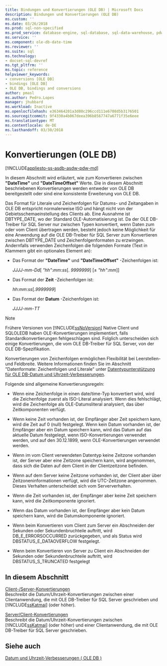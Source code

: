 ```yaml
---
title: Bindungen und Konvertierungen (OLE DB) | Microsoft Docs
description: Bindungen und Konvertierungen (OLE DB)
ms.custom: ''
ms.date: 03/26/2018
ms.prod: sql-non-specified
ms.prod_service: database-engine, sql-database, sql-data-warehouse, pdw
ms.service: ''
ms.component: ole-db-date-time
ms.reviewer: ''
ms.suite: sql
ms.technology:
- docset-sql-devref
ms.tgt_pltfrm: ''
ms.topic: reference
helpviewer_keywords:
- conversions [OLE DB]
- bindings [OLE DB]
- OLE DB, bindings and conversions
author: pmasl
ms.author: Pedro.Lopes
manager: jhubbard
ms.workload: Inactive
ms.openlocfilehash: e363464201a3d80c296ccd111e6708d5b3176501
ms.sourcegitcommit: 9f4330a4b067deea396b8567747a6771f35e6eee
ms.translationtype: MT
ms.contentlocale: de-DE
ms.lasthandoff: 03/30/2018
---
```

# <a name="conversions-ole-db"></a>Konvertierungen (OLE DB)
[!INCLUDE[appliesto-ss-asdb-asdw-pdw-md](../../../includes/appliesto-ss-asdb-asdw-pdw-md.md)]

  In diesem Abschnitt wird erläutert, wie zum Konvertieren zwischen **"DateTime"** und **"DateTimeOffset"** Werte. Die in diesem Abschnitt beschriebenen Konvertierungen werden entweder von OLE DB bereitgestellt oder sind eine konsistente Erweiterung von OLE DB.  
  
 Das Format für Literale und Zeichenfolgen für Datums- und Zeitangaben in OLE DB entspricht normalerweise ISO und hängt nicht von der Gebietsschemaeinstellung des Clients ab. Eine Ausnahme ist DBTYPE_DATE, wo der Standard OLE-Automatisierung ist. Da der OLE DB-Treiber für SQL Server nur zwischen Typen konvertiert, wenn Daten zum oder vom Client übertragen werden, besteht jedoch keine Möglichkeit für eine Anwendung auf die OLE DB-Treiber für SQL Server zum Konvertieren zwischen DBTYPE_DATE und Zeichenfolgenformaten zu erzwingen. Andernfalls verwenden Zeichenfolgen die folgenden Formate (Text in Klammern gibt ein optionales Element an):  
  
-   Das Format der **"DateTime"** und **"DateTimeOffset"** -Zeichenfolgen ist:  
  
     *JJJJ*-*mm*-*Dd*[ *"hh"*:*mm*:*ss*[. *9999999*] [± *"hh"*:*mm*]]  
  
-   Das Format der **Zeit** -Zeichenfolgen ist:  
  
     *hh*:*mm*:*ss*[.*9999999*]  
  
-   Das Format der **Datum** -Zeichenfolgen ist:  
  
     *JJJJ*-*mm*-*TT*  
  
> [!NOTE]  
>  Frühere Versionen von [!INCLUDE[ssNoVersion](../../../includes/ssnoversion-md.md)] Native Client und SQLOLEDB haben OLE-Konvertierungen implementiert, falls Standardkonvertierungen fehlgeschlagen sind. Folglich unterscheiden sich einige Konvertierungen, die vom OLE DB-Treiber für SQL Server, von der OLE DB-Spezifikation.  
  
 Konvertierungen von Zeichenfolgen ermöglichen Flexibilität bei Leerstellen- und Feldbreite. Weitere Informationen finden Sie im Abschnitt "Datenformate: Zeichenfolgen und Literale" unter [Datentypunterstützung für OLE DB-Datum und Uhrzeit-Verbesserungen](../../oledb/ole-db-date-time/data-type-support-for-ole-db-date-and-time-improvements.md).  
  
 Folgende sind allgemeine Konvertierungsregeln:  
  
-   Wenn eine Zeichenfolge in einen date/time-Typ konvertiert wird, wird die Zeichenfolge zuerst als ISO-Literal analysiert. Wenn dies fehlschlägt, wird die Zeichenfolge als OLE-Datumsliteral analysiert, das über Zeitkomponenten verfügt.  
  
-   Wenn keine Zeit vorhanden ist, der Empfänger aber Zeit speichern kann, wird die Zeit auf 0 (null) festgelegt. Wenn kein Datum vorhanden ist, der Empfänger aber ein Datum speichern kann, wird das Datum auf das aktuelle Datum festgelegt, wenn ISO-Konvertierungen verwendet werden, und auf den 30.12.1899, wenn OLE-Konvertierungen verwendet werden.  
  
-   Wenn im vom Client verwendeten Datentyp keine Zeitzone vorhanden ist, der Server aber eine Zeitzone speichern kann, wird angenommen, dass sich die Daten auf dem Client in der Clientzeitzone befinden.  
  
-   Wenn auf dem Server keine Zeitzone vorhanden ist, der Client aber über Zeitzoneninformationen verfügt, wird die UTC-Zeitzone angenommen. Dieses Verhalten unterscheidet sich vom Serververhalten.  
  
-   Wenn die Zeit vorhanden ist, der Empfänger aber keine Zeit speichern kann, wird die Zeitkomponente ignoriert.  
  
-   Wenn das Datum vorhanden ist, der Empfänger aber kein Datum speichern kann, wird die Datumskomponente ignoriert.  
  
-   Wenn beim Konvertieren vom Client zum Server ein Abschneiden der Sekunden oder Sekundenbruchteile auftritt, wird DB_E_ERRORSOCCURRED zurückgegeben, und als Status wird DBSTATUS_E_DATAOVERFLOW festgelegt.  
  
-   Wenn beim Konvertieren von Server zu Client ein Abschneiden der Sekunden oder Sekundenbruchteile auftritt, wird DBSTATUS_S_TRUNCATED festgelegt  
  
## <a name="in-this-section"></a>In diesem Abschnitt  
 [Client-/Server-Konvertierungen](../../oledb/ole-db-date-time/conversions-performed-from-client-to-server.md)  
 Beschreibt die Datum/Uhrzeit-Konvertierungen zwischen einer Clientanwendung, die mit OLE DB-Treiber für SQL Server geschrieben und [!INCLUDE[ssKatmai](../../../includes/sskatmai-md.md)] (oder höher).  
  
 [Server/Client-Konvertierungen](../../oledb/ole-db-date-time/conversions-performed-from-server-to-client.md)  
 Beschreibt die Datum/Uhrzeit-Konvertierungen zwischen [!INCLUDE[ssKatmai](../../../includes/sskatmai-md.md)] (oder höher) und einer Clientanwendung, die mit OLE DB-Treiber für SQL Server geschrieben.  
  
## <a name="see-also"></a>Siehe auch  
 [Datum und Uhrzeit-Verbesserungen &#40; OLE DB &#41;](../../oledb/ole-db-date-time/date-and-time-improvements-ole-db.md)  
  
  
